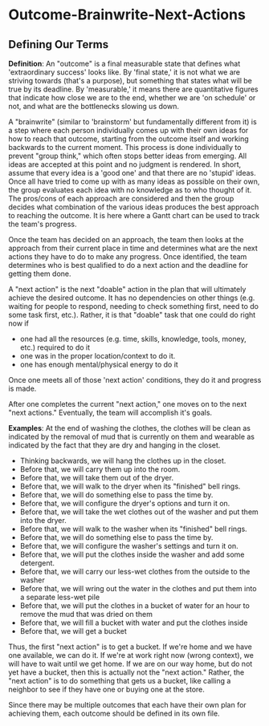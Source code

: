 # Outcome-Brainwrite-Next-Actions

## Defining Our Terms

**Definition**:
An "outcome" is a final measurable state that defines what 'extraordinary success' looks like. By 'final state,' it is not what we are striving towards (that's a purpose), but something that states what will be true by its deadline. By 'measurable,' it means there are quantitative figures that indicate how close we are to the end, whether we are 'on schedule' or not, and what are the bottlenecks slowing us down.

A "brainwrite" (similar to 'brainstorm' but fundamentally different from it) is a step where each person individually comes up with their own ideas for how to reach that outcome, starting from the outcome itself and working backwards to the current moment. This process is done individually to prevent "group think," which often stops better ideas from emerging.
All ideas are accepted at this point and no judgment is rendered. In short, assume that every idea is a 'good one' and that there are no 'stupid' ideas.
Once all have tried to come up with as many ideas as possible on their own, the group evaluates each idea with no knowledge as to who thought of it. The pros/cons of each approach are considered and then the group decides what combination of the various ideas produces the best approach to reaching the outcome. It is here where a Gantt chart can be used to track the team's progress.

Once the team has decided on an approach, the team then looks at the approach from their current place in time and determines what are the next actions they have to do to make any progress. Once identified, the team determines who is best qualified to do a next action and the deadline for getting them done.

A "next action" is the next "doable" action in the plan that will ultimately achieve the desired outcome. It has no dependencies on other things (e.g. waiting for people to respond, needing to check something first, need to do some task first, etc.). Rather, it is that "doable" task that one could do right now if
- one had all the resources (e.g. time, skills, knowledge, tools, money, etc.) required to do it
- one was in the proper location/context to do it.
- one has enough mental/physical energy to do it

Once one meets all of those 'next action' conditions, they do it and progress is made.

After one completes the current "next action," one moves on to the next "next actions." Eventually, the team will accomplish it's goals.

**Examples**:
At the end of washing the clothes, the clothes will be clean as indicated by the removal of mud that is currently on them and wearable as indicated by the fact that they are dry and hanging in the closet.
- Thinking backwards, we will hang the clothes up in the closet.
- Before that, we will carry them up into the room.
- Before that, we will take them out of the dryer.
- Before that, we will walk to the dryer when its "finished" bell rings.
- Before that, we will do something else to pass the time by.
- Before that, we will configure the dryer's options and turn it on.
- Before that, we will take the wet clothes out of the washer and put them into the dryer.
- Before that, we will walk to the washer when its "finished" bell rings.
- Before that, we will do something else to pass the time by.
- Before that, we will configure the washer's settings and turn it on.
- Before that, we will put the clothes inside the washer and add some detergent.
- Before that, we will carry our less-wet clothes from the outside to the washer
- Before that, we will wring out the water in the clothes and put them into a separate less-wet pile
- Before that, we will put the clothes in a bucket of water for an hour to remove the mud that was dried on them
- Before that, we will fill a bucket with water and put the clothes inside
- Before that, we will get a bucket

Thus, the first "next action" is to get a bucket. If we're home and we have one available, we can do it. If we're at work right now (wrong context), we will have to wait until we get home. If we are on our way home, but do not yet have a bucket, then this is actually not the "next action." Rather, the "next action" is to do something that gets us a bucket, like calling a neighbor to see if they have one or buying one at the store.


Since there may be multiple outcomes that each have their own plan for achieving them, each outcome should be defined in its own file.
